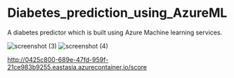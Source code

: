 # Diabetes_prediction_using_AzureML
A diabetes predictor which is built using Azure Machine learning services.




![screenshot (3)](https://user-images.githubusercontent.com/93391666/149629320-5fd624e8-579e-45f3-94ee-f09f86a76b61.png)
![screenshot (4)](https://user-images.githubusercontent.com/93391666/149629325-786bf66b-4ec1-4d9a-8c37-41d8c730e94e.png)



http://0425c800-689e-47fd-959f-21ce983b9255.eastasia.azurecontainer.io/score
